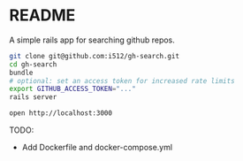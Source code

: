 # README

A simple rails app for searching github repos.

```bash
git clone git@github.com:i512/gh-search.git
cd gh-search
bundle
# optional: set an access token for increased rate limits
export GITHUB_ACCESS_TOKEN="..."
rails server

open http://localhost:3000
```

TODO:
* Add Dockerfile and docker-compose.yml